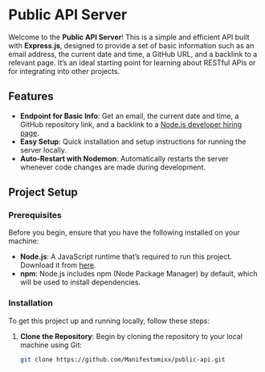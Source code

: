 # Public API Server

Welcome to the **Public API Server**! This is a simple and efficient API built with **Express.js**, designed to provide a set of basic information such as an email address, the current date and time, a GitHub URL, and a backlink to a relevant page. It’s an ideal starting point for learning about RESTful APIs or for integrating into other projects.

## Features

- **Endpoint for Basic Info**: Get an email, the current date and time, a GitHub repository link, and a backlink to a [Node.js developer hiring page](https://hng.tech/hire/nodejs-developers).
- **Easy Setup**: Quick installation and setup instructions for running the server locally.
- **Auto-Restart with Nodemon**: Automatically restarts the server whenever code changes are made during development.

## Project Setup

### Prerequisites
Before you begin, ensure that you have the following installed on your machine:

- **Node.js**: A JavaScript runtime that’s required to run this project. Download it from [here](https://nodejs.org/).
- **npm**: Node.js includes npm (Node Package Manager) by default, which will be used to install dependencies.

### Installation

To get this project up and running locally, follow these steps:

1. **Clone the Repository**:
   Begin by cloning the repository to your local machine using Git:
   ```bash
   git clone https://github.com/Manifestomixx/public-api.git

